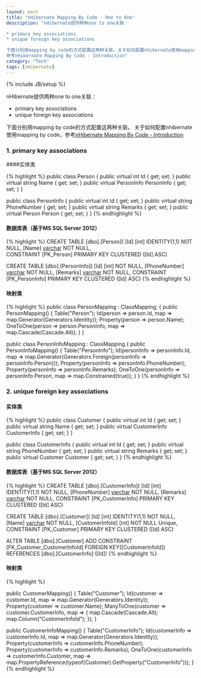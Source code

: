 ```yaml
---
layout: post
title: "nHibernate Mapping By Code - One to One"
description: "nHibernate提供两种one to one关联：

* primary key associations
* unique foreign key associations

下面分别用mapping by code的方式配置这两种关联。关于如何配置nhibernate使用mapping by code，
参考nHibernate Mapping By Code - Introduction"
category: "Tech"
tags: [nHibernate]
---
```

{% include JB/setup %}

nHibernate提供两种one to one关联：

* primary key associations
* unique foreign key associations

下面分别用mapping by code的方式配置这两种关联。
关于如何配置nhibernate使用mapping by code，参考[nHibernate Mapping By Code - Introduction](/blog/2012/07/01/nHibernateMappingByCode-Introduction)

### 1. primary key associations

####实体类

{% highlight %}
public class Person
{
    public virtual int Id { get; set; }
    public virtual string Name { get; set; }
    public virtual PersonInfo PersonInfo { get; set; } 
}

public class PersonInfo
{
    public virtual int Id { get; set; }
    public virtual string PhoneNumber { get; set; }
    public virtual string Remarks { get; set; } 
    public virtual Person Person { get; set; } 
}
{% endhighlight %}

#### 数据库表（基于MS SQL Server 2012）

{% highlight %}
CREATE TABLE [dbo].[Person](
    [Id] [int] IDENTITY(1,1) NOT NULL,
    [Name] [varchar](50) NOT NULL,    
 CONSTRAINT [PK_Person] PRIMARY KEY CLUSTERED ([Id] ASC)

CREATE TABLE [dbo].[PersonInfo](
    [Id] [int] NOT NULL,
    [PhoneNumber] [varchar](50) NOT NULL,
    [Remarks] [varchar](100) NOT NULL,
 CONSTRAINT [PK_PersonInfo] PRIMARY KEY CLUSTERED ([Id] ASC)
{% endhighlight %}

#### 映射类

{% highlight %}
public class PersonMapping : ClassMapping<Person>;
{
    public PersonMapping()
    {
        Table("Person");
        Id(person => person.Id, map => map.Generator(Generators.Identity));
        Property(person => person.Name);
        OneToOne(person => person.PersonInfo, map => map.Cascade(Cascade.All));
    }
}

public class PersonInfoMapping : ClassMapping<PersonInfo>
{
    public PersonInfoMapping()
    {
        Table("PersonInfo");
        Id(personInfo => personInfo.Id, map => map.Generator(Generators.Foreign<PersonInfo>(personInfo => personInfo.Person)));
        Property(personInfo => personInfo.PhoneNumber);
        Property(personInfo => personInfo.Remarks);
        OneToOne(personInfo => personInfo.Person, map =&gt; map.Constrained(true));
    }
}
{% endhighlight %}

### 2. unique foreign key associations

#### 实体类

{% highlight %}
public class Customer
{
    public virtual int Id { get; set; }
    public virtual string Name { get; set; }
    public virtual CustomerInfo CustomerInfo { get; set; } 
}

public class CustomerInfo
{
    public virtual int Id { get; set; }
    public virtual string PhoneNumber { get; set; }
    public virtual string Remarks { get; set; }
    public virtual Customer Customer { get; set; } 
}
{% endhighlight %}
 
#### 数据库表（基于MS SQL Server 2012）

{% highlight %}
CREATE TABLE [dbo].[CustomerInfo](
    [Id] [int] IDENTITY(1,1) NOT NULL,
    [PhoneNumber] [varchar](50) NOT NULL,
    [Remarks] [varchar](50) NOT NULL,
 CONSTRAINT [PK_CustomerInfo] PRIMARY KEY CLUSTERED ([Id] ASC)

CREATE TABLE [dbo].[Customer](
    [Id] [int] IDENTITY(1,1) NOT NULL,
    [Name] [varchar](50) NOT NULL,
    [CustomerInfoId] [int] NOT NULL Unique,    
 CONSTRAINT [PK_Customer] PRIMARY KEY CLUSTERED ([Id] ASC)

 ALTER TABLE [dbo].[Customer] ADD CONSTRAINT [FK_Customer_CustomerInfoId] FOREIGN KEY([CustomerInfoId])
REFERENCES [dbo].[CustomerInfo] ([Id])
{% endhighlight %}

#### 映射类

{% highlight %}

public CustomerMapping()
{
    Table("Customer");
    Id(customer => customer.Id, map => map.Generator(Generators.Identity));
    Property(customer => customer.Name);
    ManyToOne(customer => customer.CustomerInfo, map =>
        {
            map.Cascade(Cascade.All);
            map.Column("CustomerInfoId");
        });
}

public CustomerInfoMapping()
{
    Table("CustomerInfo");
    Id(customerInfo => customerInfo.Id, map => map.Generator(Generators.Identity));
    Property(customerInfo => customerInfo.PhoneNumber);
    Property(customerInfo => customerInfo.Remarks);
    OneToOne(customerInfo => customerInfo.Customer, map => map.PropertyReference(typeof(Customer).GetProperty("CustomerInfo")));
}
{% endhighlight %}


